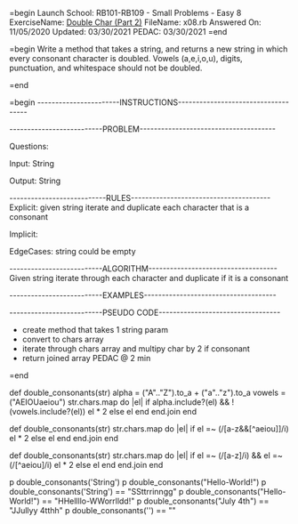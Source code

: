 =begin
Launch School: RB101-RB109 - Small Problems - Easy 8
ExerciseName: [Double Char (Part 2)](https://launchschool.com/exercises/86fbfc4c)
FileName: x08.rb
Answered On: 11/05/2020
Updated: 03/30/2021
PEDAC: 03/30/2021
=end

=begin
  Write a method that takes a string, and returns a new string in which every 
  consonant character is doubled. Vowels (a,e,i,o,u), digits, punctuation, and 
  whitespace should not be doubled.

=end

=begin
-----------------------INSTRUCTIONS------------------------------------

--------------------------PROBLEM--------------------------------------

Questions:

Input: String

Output: String

---------------------------RULES---------------------------------------
Explicit: 
  given string
  iterate and duplicate each character that is a consonant

Implicit: 

EdgeCases:
  string could be empty

--------------------------ALGORITHM------------------------------------
Given string iterate through each character and duplicate if it is a consonant


--------------------------EXAMPLES-------------------------------------



--------------------------PSEUDO CODE----------------------------------
- create method that takes 1 string param
- convert to chars array
- iterate through chars array and multipy char by 2 if consonant
- return joined array
PEDAC @ 2 min

=end

def double_consonants(str)
  alpha = ("A".."Z").to_a + ("a".."z").to_a
  vowels = ("AEIOUaeiou")
  str.chars.map do |el|
    if alpha.include?(el) && !(vowels.include?(el))
      el * 2 
    else
      el
    end
  end.join
end

def double_consonants(str)
  str.chars.map do |el|
    if el =~ (/[a-z&&[^aeiou]]/i)
      el * 2 
    else
      el
    end
  end.join
end

def double_consonants(str)
  str.chars.map do |el|
    if el =~ (/[a-z]/i) && el =~ (/[^aeiou]/i)
      el * 2 
    else
      el
    end
  end.join
end

p double_consonants('String')
p double_consonants("Hello-World!")
p double_consonants('String') == "SSttrrinngg"
p double_consonants("Hello-World!") == "HHellllo-WWorrlldd!"
p double_consonants("July 4th") == "JJullyy 4tthh"
p double_consonants('') == ""